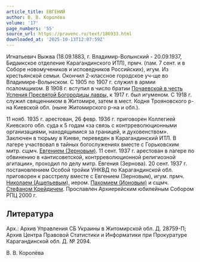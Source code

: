 ```yaml
---
article_title: ЕВГЕНИЙ
author: В. В. Королёва
volume: '17'
page_numbers: '55'
source_url: https://pravenc.ru/text/186933.html
downloaded_at: '2025-10-13T12:07:59Z'
---
```


Игнатьевич Выжва (18.09.1883, г. Владимир-Волынский - 20.09.1937, Бидаикское отделение Карагандинского ИТЛ), прмч. (пам. 7 сент. и в Соборе новомучеников и исповедников Российских), игум. Из крестьянской семьи. Окончил 2-классное городское уч-ще во Владимире-Волынском. С 1905 по 1907 г. служил в армии псаломщиком. В 1908 г. вступил в число братии [Почаевской в честь Успения Пресвятой Богородицы лавры,](<https://pravenc.ru/text/Почаевской в честь Успения Пресвятой Богородицы лавры .html>) к 1917 г. был игуменом. С 1918 г. служил священником в Житомире, затем в мест. Кодня Трояновского р-на Киевской обл. (ныне Житомирского р-на и обл.).

11 нояб. 1935 г. арестован, 26 февр. 1936 г. приговорен Коллегией Киевского обл. суда к 5 годам «за связь с контрреволюционными организациями, находящимися за границей, и духовенством». Заключен в тюрьму в Киеве, переведен в Карагандинский ИТЛ. В лагере участвовал в тайных богослужениях вместе с Горьковским митр. сщмч. [Евгением (Зерновым)](https://pravenc.ru/text/Евгений.html). 11 сент. 1937 г. арестован в лагере по обвинению в «антисоветской, контрреволюционной религиозной агитации», проходил по делу митр. Евгения (Зернова). 20 сент. 1937 г. постановлением Особой тройки УНКВД по Карагандинской обл. приговорен к расстрелу вместе с Евгением (Зерновым), игум. прмч. [Николаем (Ащепьевым),](<https://pravenc.ru/text/Николаем (Ащепьевым) .html>) иером. [Пахомием (Ионовым)](<https://pravenc.ru/text/Пахомием (Ионовым).html>) и сщмч. [Стефаном Крейдичем](<https://pravenc.ru/text/Стефаном Крейдичем.html>). Прославлен Архиерейским юбилейным Собором РПЦ 2000 г.

## Литература

Арх.: Архив Управления СБ Украины в Житомирской обл. Д. 28759-П; Архив Центра Правовой Статистики и Информатики при Прокуратуре Карагандинской обл. Д. № 2094.

В. В. Королёва
